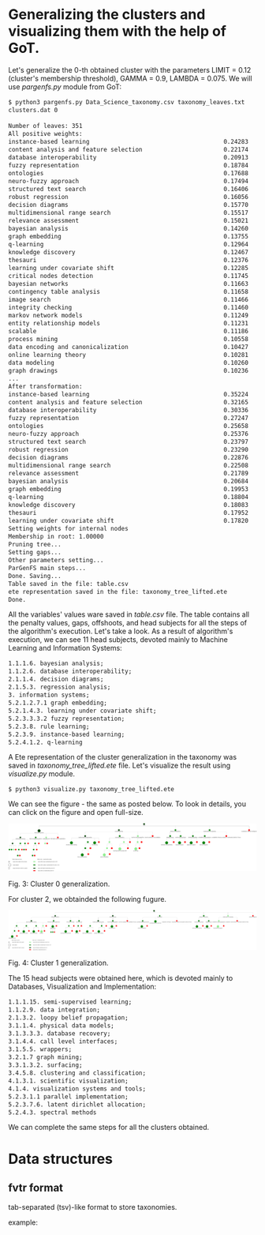 # Generalizing the clusters and visualizing them with the help of GoT.

Let's generalize the 0-th obtained cluster with the parameters LIMIT = 0.12 (cluster's membership threshold), GAMMA = 0.9, LAMBDA = 0.075. We will use _pargenfs.py_ module from GoT:

```
$ python3 pargenfs.py Data_Science_taxonomy.csv taxonomy_leaves.txt clusters.dat 0

Number of leaves: 351
All positive weights:
instance-based learning                                      0.24283
content analysis and feature selection                       0.22174
database interoperability                                    0.20913
fuzzy representation                                         0.18784
ontologies                                                   0.17688
neuro-fuzzy approach                                         0.17494
structured text search                                       0.16406
robust regression                                            0.16056
decision diagrams                                            0.15770
multidimensional range search                                0.15517
relevance assessment                                         0.15021
bayesian analysis                                            0.14260
graph embedding                                              0.13755
q-learning                                                   0.12964
knowledge discovery                                          0.12467
thesauri                                                     0.12376
learning under covariate shift                               0.12285
critical nodes detection                                     0.11745
bayesian networks                                            0.11663
contingency table analysis                                   0.11658
image search                                                 0.11466
integrity checking                                           0.11460
markov network models                                        0.11249
entity relationship models                                   0.11231
scalable                                                     0.11186
process mining                                               0.10558
data encoding and canonicalization                           0.10427
online learning theory                                       0.10281
data modeling                                                0.10260
graph drawings                                               0.10236
...
After transformation:
instance-based learning                                      0.35224
content analysis and feature selection                       0.32165
database interoperability                                    0.30336
fuzzy representation                                         0.27247
ontologies                                                   0.25658
neuro-fuzzy approach                                         0.25376
structured text search                                       0.23797
robust regression                                            0.23290
decision diagrams                                            0.22876
multidimensional range search                                0.22508
relevance assessment                                         0.21789
bayesian analysis                                            0.20684
graph embedding                                              0.19953
q-learning                                                   0.18804
knowledge discovery                                          0.18083
thesauri                                                     0.17952
learning under covariate shift                               0.17820
Setting weights for internal nodes
Membership in root: 1.00000
Pruning tree...
Setting gaps...
Other parameters setting...
ParGenFS main steps...
Done. Saving...
Table saved in the file: table.csv
ete representation saved in the file: taxonomy_tree_lifted.ete
Done.
```

All the variables' values ware saved in _table.csv_ file. The table contains all the penalty values, gaps, offshoots, and head subjects for all the steps of the algorithm's execution. Let's take a look. As a result of algorithm's execution, we can see 11 head subjects, devoted mainly to Machine Learning and Information Systems: 

```
1.1.1.6. bayesian analysis; 
1.1.2.6. database interoperability; 
2.1.1.4. decision diagrams; 
2.1.5.3. regression analysis; 
3. information systems; 
5.2.1.2.7.1 graph embedding; 
5.2.1.4.3. learning under covariate shift; 
5.2.3.3.3.2 fuzzy representation; 
5.2.3.8. rule learning; 
5.2.3.9. instance-based learning; 
5.2.4.1.2. q-learning
```

A Ete representation of the cluster generalization in the taxonomy was saved in _taxonomy_tree_lifted.ete_ file. Let's visualize the result using _visualize.py_ module.

```
$ python3 visualize.py taxonomy_tree_lifted.ete
```

We can see the figure - the same as posted below. To look in details, you can click on the figure and open full-size.

![](https://raw.githubusercontent.com/dmitsf/GOT/master/got/taxonomies/got_results/cluster_0.png "Cluster 0 generalization visualization.")

Fig. 3: Cluster 0 generalization.


For cluster 2, we obtainded the following fugure.

![](https://raw.githubusercontent.com/dmitsf/GOT/master/got/taxonomies/got_results/cluster_1.png "Cluster 1 generalization visualization.")

Fig. 4: Cluster 1 generalization.

The 15 head subjects were obtained here, which is devoted mainly to Databases, Visualization and Implementation:

```
1.1.1.15. semi-supervised learning; 
1.1.2.9. data integration; 
2.1.3.2. loopy belief propagation; 
3.1.1.4. physical data models; 
3.1.3.3.3. database recovery; 
3.1.4.4. call level interfaces; 
3.1.5.5. wrappers; 
3.2.1.7 graph mining; 
3.3.1.3.2. surfacing; 
3.4.5.8. clustering and classification; 
4.1.3.1. scientific visualization; 
4.1.4. visualization systems and tools; 
5.2.3.1.1 parallel implementation; 
5.2.3.7.6. latent dirichlet allocation; 
5.2.4.3. spectral methods
```

We can complete the same steps for all the clusters obtained.

# Data structures

## fvtr format

tab-separated (tsv)-like format to store taxonomies.

example:




## 

##

##

